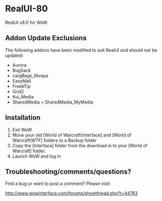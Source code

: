 RealUI-80
=========

RealUI v8.0 for WoW


Addon Update Exclusions
-----------------------
The following addons have been modified to suit RealUI and should not be updated:

  - Aurora
  - BugSack
  - cargBags_Nivaya
  - EasyMail
  - FreebTip
  - Grid2
  - Kui_Media
  - SharedMedia + SharedMedia_MyMedia



Installation
----------------------

  1. Exit WoW
  2. Move your old [World of Warcraft\Interface] and [World of Warcraft\WTF] folders
       to a Backup folder
  3. Copy the [Interface] folder from the download in to your [World of Warcraft\] folder.
  4. Launch WoW and log in



Troubleshooting/comments/questions?
-----------------------------------

Find a bug or want to post a comment? Please visit:

http://www.wowinterface.com/forums/showthread.php?t=44763
